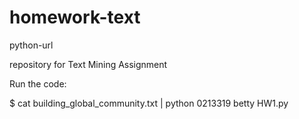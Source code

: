 # homework-text
python-url


repository for Text Mining Assignment

Run the code:

$ cat building_global_community.txt | python 0213319 betty HW1.py
